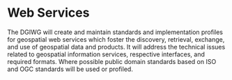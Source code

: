 # Web Services
The DGIWG will create and maintain standards and implementation profiles for geospatial web services which foster the discovery, retrieval, exchange, and use of geospatial data and products. It will address the technical issues related to geospatial information services, respective interfaces, and required formats. Where possible public domain standards based on ISO and OGC standards will be used or profiled.
